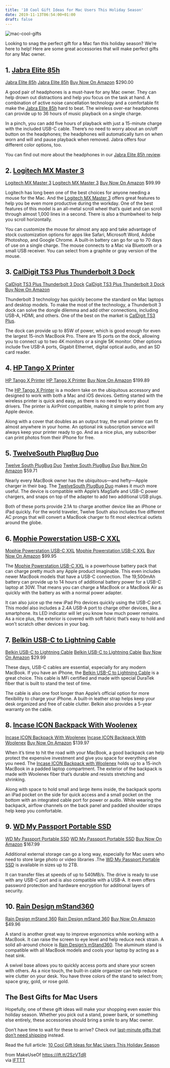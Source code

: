 ```yaml
---
title: '10 Cool Gift Ideas for Mac Users This Holiday Season'
date: 2019-11-13T06:54:00+01:00
draft: false
---
```


![mac-cool-gifts](https://static.makeuseof.com/wp-content/uploads/2016/12/mac-cool-gifts.jpg)

Looking to snag the perfect gift for a Mac fan this holiday season? We’re here to help! Here are some great accessories that will make perfect gifts for any Mac owner.

1\. [Jabra Elite 85h](https://www.amazon.com/dp/B07RQ366VK)
-----------------------------------------------------------

[Jabra Elite 85h](https://www.amazon.com/Jabra-Wireless-Noise-Canceling-Headphones-Titanium/dp/B07RQ366VK?psc=1&SubscriptionId=AKIAIO22DD3AFUSKXUKQ&tag=makeusw-20&linkCode=xm2&camp=2025&creative=165953&creativeASIN=B07RQ366VK) [Jabra Elite 85h](https://www.amazon.com/Jabra-Wireless-Noise-Canceling-Headphones-Titanium/dp/B07RQ366VK?psc=1&SubscriptionId=AKIAIO22DD3AFUSKXUKQ&tag=makeusw-20&linkCode=xm2&camp=2025&creative=165953&creativeASIN=B07RQ366VK) [Buy Now On Amazon](https://www.amazon.com/Jabra-Wireless-Noise-Canceling-Headphones-Titanium/dp/B07RQ366VK?psc=1&SubscriptionId=AKIAIO22DD3AFUSKXUKQ&tag=makeusw-20&linkCode=xm2&camp=2025&creative=165953&creativeASIN=B07RQ366VK) $290.00

A good pair of headphones is a must-have for any Mac owner. They can help drown out distractions and help you focus on the task at hand. A combination of active noise cancellation technology and a comfortable fit make the [Jabra Elite 85h](https://www.amazon.com/dp/B07RQ366VK) hard to beat. The wireless over-ear headphones can provide up to 36 hours of music playback on a single charge.

In a pinch, you can add five hours of playback with just a 15-minute charge with the included USB-C cable. There’s no need to worry about an on/off button on the headphones; the headphones will automatically turn on when worn and will and pause playback when removed. Jabra offers four different color options, too.

You can find out more about the headphones in our [Jabra Elite 85h review](//www.makeuseof.com/tag/jabra-elite-85h-review/).

2\. [Logitech MX Master 3](https://www.amazon.com/dp/B07S395RWD)
----------------------------------------------------------------

[Logitech MX Master 3](https://www.amazon.com/Logitech-Master-Advanced-Wireless-Mouse/dp/B07S395RWD?psc=1&SubscriptionId=AKIAIO22DD3AFUSKXUKQ&tag=makeusw-20&linkCode=xm2&camp=2025&creative=165953&creativeASIN=B07S395RWD) [Logitech MX Master 3](https://www.amazon.com/Logitech-Master-Advanced-Wireless-Mouse/dp/B07S395RWD?psc=1&SubscriptionId=AKIAIO22DD3AFUSKXUKQ&tag=makeusw-20&linkCode=xm2&camp=2025&creative=165953&creativeASIN=B07S395RWD) [Buy Now On Amazon](https://www.amazon.com/Logitech-Master-Advanced-Wireless-Mouse/dp/B07S395RWD?psc=1&SubscriptionId=AKIAIO22DD3AFUSKXUKQ&tag=makeusw-20&linkCode=xm2&camp=2025&creative=165953&creativeASIN=B07S395RWD) $99.99

Logitech has long been one of the best choices for anyone needing a mouse for the Mac. And the [Logitech MX Master 3](https://www.amazon.com/dp/B07S395RWD) offers great features to help you be even more productive during the workday. One of the best features of this model is an all-metal scroll wheel that’s quiet and can scroll through almost 1,000 lines in a second. There is also a thumbwheel to help you scroll horizontally.

You can customize the mouse for almost any app and take advantage of stock customization options for apps like Safari, Microsoft Word, Adobe Photoshop, and Google Chrome. A built-in battery can go for up to 70 days of use on a single charge. The mouse connects to a Mac via Bluetooth or a small USB receiver. You can select from a graphite or gray version of the mouse.

3\. [CalDigit TS3 Plus Thunderbolt 3 Dock](https://www.amazon.com/dp/B07DYMVY99)
--------------------------------------------------------------------------------

[CalDigit TS3 Plus Thunderbolt 3 Dock](https://www.amazon.com/CalDigit-TS3-Plus-Thunderbolt-Dock/dp/B07DYMVY99?psc=1&SubscriptionId=AKIAIO22DD3AFUSKXUKQ&tag=makeusw-20&linkCode=xm2&camp=2025&creative=165953&creativeASIN=B07DYMVY99) [CalDigit TS3 Plus Thunderbolt 3 Dock](https://www.amazon.com/CalDigit-TS3-Plus-Thunderbolt-Dock/dp/B07DYMVY99?psc=1&SubscriptionId=AKIAIO22DD3AFUSKXUKQ&tag=makeusw-20&linkCode=xm2&camp=2025&creative=165953&creativeASIN=B07DYMVY99) [Buy Now On Amazon](https://www.amazon.com/CalDigit-TS3-Plus-Thunderbolt-Dock/dp/B07DYMVY99?psc=1&SubscriptionId=AKIAIO22DD3AFUSKXUKQ&tag=makeusw-20&linkCode=xm2&camp=2025&creative=165953&creativeASIN=B07DYMVY99)

Thunderbolt 3 technology has quickly become the standard on Mac laptops and desktop models. To make the most of the technology, a Thunderbolt 3 dock can solve the dongle dilemma and add other connections, including USB-A, HDMI, and others. One of the best on the market is [CalDigit TS3 Plus](https://www.amazon.com/dp/B07DYMVY99).

The dock can provide up to 85W of power, which is good enough for even the largest 15-inch MacBook Pro. There are 15 ports on the dock, allowing you to connect up to two 4K monitors or a single 5K monitor. Other options include five USB-A ports, Gigabit Ethernet, digital optical audio, and an SD card reader.

4\. [HP Tango X Printer](https://www.amazon.com/dp/B07HRG69PR)
--------------------------------------------------------------

[HP Tango X Printer](https://www.amazon.com/HP-Tango-Wireless-Printer-Indigo/dp/B07HRG69PR?psc=1&SubscriptionId=AKIAIO22DD3AFUSKXUKQ&tag=makeusw-20&linkCode=xm2&camp=2025&creative=165953&creativeASIN=B07HRG69PR) [HP Tango X Printer](https://www.amazon.com/HP-Tango-Wireless-Printer-Indigo/dp/B07HRG69PR?psc=1&SubscriptionId=AKIAIO22DD3AFUSKXUKQ&tag=makeusw-20&linkCode=xm2&camp=2025&creative=165953&creativeASIN=B07HRG69PR) [Buy Now On Amazon](https://www.amazon.com/HP-Tango-Wireless-Printer-Indigo/dp/B07HRG69PR?psc=1&SubscriptionId=AKIAIO22DD3AFUSKXUKQ&tag=makeusw-20&linkCode=xm2&camp=2025&creative=165953&creativeASIN=B07HRG69PR) $199.89

The [HP Tango X Printer](https://www.amazon.com/dp/B07HRG69PR) is a modern take on the ubiquitous accessory and designed to work with both a Mac and iOS devices. Getting started with the wireless printer is quick and easy, as there is no need to worry about drivers. The printer is AirPrint compatible, making it simple to print from any Apple device.

Along with a cover that doubles as an output tray, the small printer can fit almost anywhere in your home. An optional ink subscription service will always keep your printer ready to go. And as a nice plus, any subscriber can print photos from their iPhone for free.

5\. [TwelveSouth PlugBug Duo](https://www.amazon.com/dp/B07GN6Z5KV)
-------------------------------------------------------------------

[Twelve South PlugBug Duo](https://www.amazon.com/Twelve-South-Plugbug-All-One/dp/B07GN6Z5KV?psc=1&SubscriptionId=AKIAIO22DD3AFUSKXUKQ&tag=makeusw-20&linkCode=xm2&camp=2025&creative=165953&creativeASIN=B07GN6Z5KV) [Twelve South PlugBug Duo](https://www.amazon.com/Twelve-South-Plugbug-All-One/dp/B07GN6Z5KV?psc=1&SubscriptionId=AKIAIO22DD3AFUSKXUKQ&tag=makeusw-20&linkCode=xm2&camp=2025&creative=165953&creativeASIN=B07GN6Z5KV) [Buy Now On Amazon](https://www.amazon.com/Twelve-South-Plugbug-All-One/dp/B07GN6Z5KV?psc=1&SubscriptionId=AKIAIO22DD3AFUSKXUKQ&tag=makeusw-20&linkCode=xm2&camp=2025&creative=165953&creativeASIN=B07GN6Z5KV) $59.71

Nearly every MacBook owner has the ubiquitous—and hefty—Apple charger in their bag. The [TwelveSouth PlugBug Duo](https://www.amazon.com/dp/B07GN6Z5KV) makes it much more useful. The device is compatible with Apple’s MagSafe and USB-C power chargers, and snaps on top of the adapter to add two additional USB plugs.

Both of these ports provide 2.1A to charge another device like an iPhone or iPad quickly. For the world traveler, Twelve South also includes five different AC prongs that will convert a MacBook charger to fit most electrical outlets around the globe.

6\. [Mophie Powerstation USB-C XXL](https://www.amazon.com/dp/B076FS5P56)
-------------------------------------------------------------------------

[Mophie Powerstation USB-C XXL](https://www.amazon.com/mophie-powerstation-USB-C-Power-Delivery/dp/B076FS5P56?SubscriptionId=AKIAIO22DD3AFUSKXUKQ&tag=makeusw-20&linkCode=xm2&camp=2025&creative=165953&creativeASIN=B076FS5P56) [Mophie Powerstation USB-C XXL](https://www.amazon.com/mophie-powerstation-USB-C-Power-Delivery/dp/B076FS5P56?SubscriptionId=AKIAIO22DD3AFUSKXUKQ&tag=makeusw-20&linkCode=xm2&camp=2025&creative=165953&creativeASIN=B076FS5P56) [Buy Now On Amazon](https://www.amazon.com/mophie-powerstation-USB-C-Power-Delivery/dp/B076FS5P56?SubscriptionId=AKIAIO22DD3AFUSKXUKQ&tag=makeusw-20&linkCode=xm2&camp=2025&creative=165953&creativeASIN=B076FS5P56) $99.95

The [Mophie Powerstation USB-C XXL](https://www.amazon.com/dp/B076FS5P56) is a powerhouse battery pack that can charge pretty much any Apple product imaginable. This even includes newer MacBook models that have a USB-C connection. The 19,500mAh battery can provide up to 14 hours of additional battery power for a USB-C laptop at 30W. That means you can charge a MacBook or a MacBook Air as quickly with the battery as with a normal power adapter.

It can also juice up the new iPad Pro devices quickly using the USB-C port. This model also includes a 2.4A USB-A port to charge other devices, like a smartphone. Its LED indicator will let you know how much power remains. As a nice plus, the exterior is covered with soft fabric that’s easy to hold and won’t scratch other devices in your bag.

7\. [Belkin USB-C to Lightning Cable](https://www.amazon.com/dp/B07P5MZMJC)
---------------------------------------------------------------------------

[Belkin USB-C to Lightning Cable](https://www.amazon.com/Belkin-Lightning-DuraTek-Ultra-Strong-Charging/dp/B07P5MZMJC?SubscriptionId=AKIAIO22DD3AFUSKXUKQ&tag=makeusw-20&linkCode=xm2&camp=2025&creative=165953&creativeASIN=B07P5MZMJC) [Belkin USB-C to Lightning Cable](https://www.amazon.com/Belkin-Lightning-DuraTek-Ultra-Strong-Charging/dp/B07P5MZMJC?SubscriptionId=AKIAIO22DD3AFUSKXUKQ&tag=makeusw-20&linkCode=xm2&camp=2025&creative=165953&creativeASIN=B07P5MZMJC) [Buy Now On Amazon](https://www.amazon.com/Belkin-Lightning-DuraTek-Ultra-Strong-Charging/dp/B07P5MZMJC?SubscriptionId=AKIAIO22DD3AFUSKXUKQ&tag=makeusw-20&linkCode=xm2&camp=2025&creative=165953&creativeASIN=B07P5MZMJC) $29.99

These days, USB-C cables are essential, especially for any modern MacBook. If you have an iPhone, the [Belkin USB-C to Lightning Cable](https://www.amazon.com/dp/B07P5MZMJC) is a great choice. This cable is MFi certified and made with special DuraTek fiber that is built to stand the test of time.

The cable is also one foot longer than Apple’s official option for more flexibility to charge your iPhone. A built-in leather strap helps keep your desk organized and free of cable clutter. Belkin also provides a 5-year warranty on the cable.

8\. [Incase ICON Backpack With Woolenex](https://www.amazon.com/dp/B079G8GRM6)
------------------------------------------------------------------------------

[Incase ICON Backpack With Woolenex](https://www.amazon.com/Incase-ICON-Backpack-With-Woolenex/dp/B079G8GRM6?psc=1&SubscriptionId=AKIAIO22DD3AFUSKXUKQ&tag=makeusw-20&linkCode=xm2&camp=2025&creative=165953&creativeASIN=B079G8GRM6) [Incase ICON Backpack With Woolenex](https://www.amazon.com/Incase-ICON-Backpack-With-Woolenex/dp/B079G8GRM6?psc=1&SubscriptionId=AKIAIO22DD3AFUSKXUKQ&tag=makeusw-20&linkCode=xm2&camp=2025&creative=165953&creativeASIN=B079G8GRM6) [Buy Now On Amazon](https://www.amazon.com/Incase-ICON-Backpack-With-Woolenex/dp/B079G8GRM6?psc=1&SubscriptionId=AKIAIO22DD3AFUSKXUKQ&tag=makeusw-20&linkCode=xm2&camp=2025&creative=165953&creativeASIN=B079G8GRM6) $139.97

When it’s time to hit the road with your MacBook, a good backpack can help protect the expensive investment and give you space for everything else you need. The [Incase ICON Backpack with Woolenex](https://www.amazon.com/dp/B079G8GRM6) holds up to a 15-inch MacBook in a padded laptop compartment. The exterior of the backpack is made with Woolenex fiber that’s durable and resists stretching and shrinking.

Along with space to hold small and large items inside, the backpack sports an iPad pocket on the side for quick access and a small pocket on the bottom with an integrated cable port for power or audio. While wearing the backpack, airflow channels on the back panel and padded shoulder straps help keep you comfortable.

9\. [WD My Passport Portable SSD](https://www.amazon.com/dp/B07C58KFX1)
-----------------------------------------------------------------------

[WD My Passport Portable SSD](https://www.amazon.com/Passport-External-Portable-Drive-WDBKVX0010PSL-WESN/dp/B07C58KFX1?psc=1&SubscriptionId=AKIAIO22DD3AFUSKXUKQ&tag=makeusw-20&linkCode=xm2&camp=2025&creative=165953&creativeASIN=B07C58KFX1) [WD My Passport Portable SSD](https://www.amazon.com/Passport-External-Portable-Drive-WDBKVX0010PSL-WESN/dp/B07C58KFX1?psc=1&SubscriptionId=AKIAIO22DD3AFUSKXUKQ&tag=makeusw-20&linkCode=xm2&camp=2025&creative=165953&creativeASIN=B07C58KFX1) [Buy Now On Amazon](https://www.amazon.com/Passport-External-Portable-Drive-WDBKVX0010PSL-WESN/dp/B07C58KFX1?psc=1&SubscriptionId=AKIAIO22DD3AFUSKXUKQ&tag=makeusw-20&linkCode=xm2&camp=2025&creative=165953&creativeASIN=B07C58KFX1) $167.99

Additional external storage can go a long way, especially for Mac users who need to store large photo or video libraries .The [WD My Passport Portable SSD](https://www.amazon.com/dp/B07C58KFX1) is available in sizes up to 2TB.

It can transfer files at speeds of up to 540MB/s. The drive is ready to use with any USB-C port and is also compatible with a USB-A. It even offers password protection and hardware encryption for additional layers of security.

10\. [Rain Design mStand360](https://www.amazon.com/dp/B008JIGL08)
------------------------------------------------------------------

[Rain Design mStand 360](https://www.amazon.com/Rain-Design-mStand360-Laptop-Patented/dp/B008JIGL08?psc=1&SubscriptionId=AKIAIO22DD3AFUSKXUKQ&tag=makeusw-20&linkCode=xm2&camp=2025&creative=165953&creativeASIN=B008JIGL08) [Rain Design mStand 360](https://www.amazon.com/Rain-Design-mStand360-Laptop-Patented/dp/B008JIGL08?psc=1&SubscriptionId=AKIAIO22DD3AFUSKXUKQ&tag=makeusw-20&linkCode=xm2&camp=2025&creative=165953&creativeASIN=B008JIGL08) [Buy Now On Amazon](https://www.amazon.com/Rain-Design-mStand360-Laptop-Patented/dp/B008JIGL08?psc=1&SubscriptionId=AKIAIO22DD3AFUSKXUKQ&tag=makeusw-20&linkCode=xm2&camp=2025&creative=165953&creativeASIN=B008JIGL08) $49.96

A stand is another great way to improve ergonomics while working with a MacBook. It can raise the screen to eye level and help reduce neck strain. A solid all-around choice is [Rain Design’s mStand360](https://www.amazon.com/dp/B008JIGL08). The aluminum stand is compatible with all MacBook models and cools your laptop by acting as a heat sink.

A swivel base allows you to quickly access ports and share your screen with others. As a nice touch, the built-in cable organizer can help reduce wire clutter on your desk. You have three colors of the stand to select from; space gray, gold, or rose gold.

The Best Gifts for Mac Users
----------------------------

Hopefully, one of these gift ideas will make your shopping even easier this holiday season. Whether you pick out a stand, power bank, or something else entirely, these accessories should bring a smile to any Mac owner.

Don’t have time to wait for these to arrive? Check out [last-minute gifts that don’t need shipping](//www.makeuseof.com/tag/7-great-digital-gifts-that-dont-need-shipping/) instead.

Read the full article: [10 Cool Gift Ideas for Mac Users This Holiday Season](https://www.makeuseof.com/tag/cool-gift-ideas-mac-users-holiday/)

  
  
from MakeUseOf https://ift.tt/2SzVTdR  
via [IFTTT](https://ifttt.com/?ref=da&site=blogger)